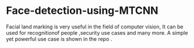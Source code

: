 # Face-detection-using-MTCNN
Facial land marking is very useful in the field of computer vision, It can be used for recognitionof people ,security use cases and many more.
A simple yet powerful use case is shown in the repo .


